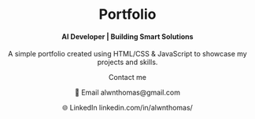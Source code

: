 <h1 align="center">Portfolio</h1>
<h4 align="center">AI Developer | Building Smart Solutions</h4>
<p align="center">A simple portfolio created using HTML/CSS & JavaScript to showcase my projects and skills.</p>
<p align="center">Contact me</p>
<p align="center">📨 Email alwnthomas@gmail.com</p>
<p align="center">🌐 LinkedIn linkedin.com/in/alwnthomas/</p>
